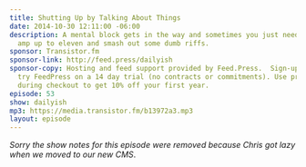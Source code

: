 ```yaml
---
title: Shutting Up by Talking About Things
date: 2014-10-30 12:11:00 -06:00
description: A mental block gets in the way and sometimes you just need to turn the
  amp up to eleven and smash out some dumb riffs.
sponsor: Transistor.fm
sponsor-link: http://feed.press/dailyish
sponsor-copy: Hosting and feed support provided by Feed.Press.  Sign-up today and
  try FeedPress on a 14 day trial (no contracts or commitments). Use promo code "dailyish"
  during checkout to get 10% off your first year.
episode: 53
show: dailyish
mp3: https://media.transistor.fm/b13972a3.mp3
layout: episode
---
```


<em>Sorry the show notes for this episode were removed because Chris got lazy when we moved to our new CMS</em>.
